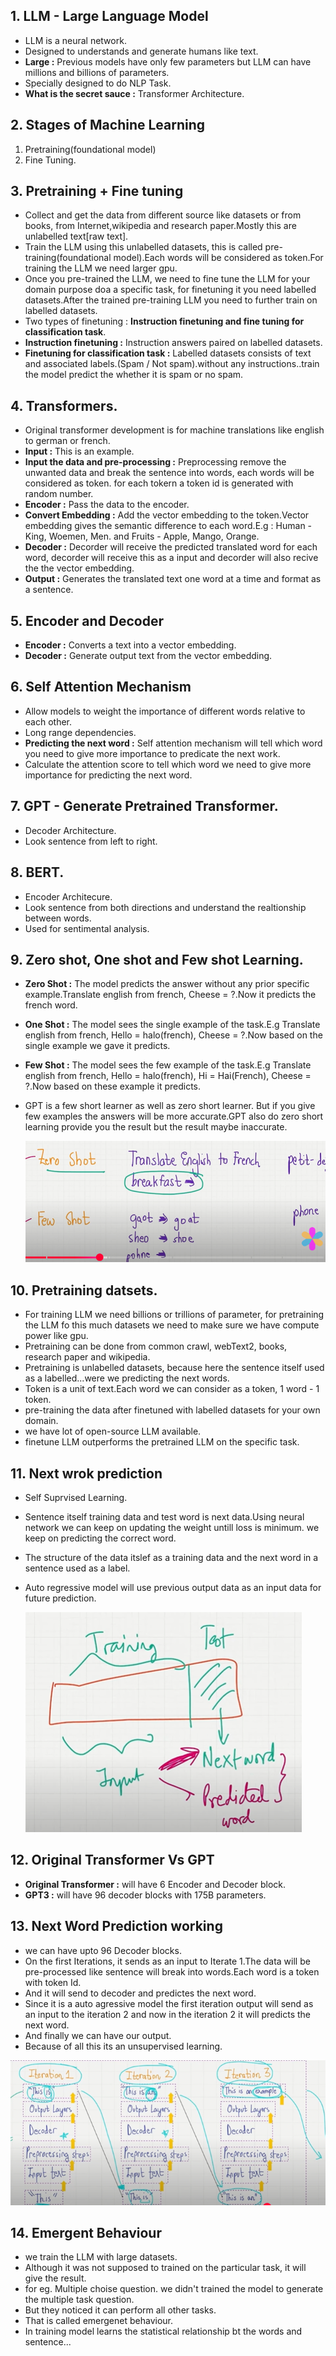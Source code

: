 ## 1. LLM - Large Language Model

- LLM is a neural network.
- Designed to understands and generate humans like text.
- **Large :** Previous models have only few parameters but LLM can have millions and billions of parameters.
- Specially designed to do NLP Task.
- **What is the secret sauce :** Transformer Architecture.

## 2. Stages of Machine Learning

1. Pretraining(foundational model)
2. Fine Tuning.

## 3. Pretraining + Fine tuning

- Collect and get the data from different source like datasets or from books, from Internet,wikipedia and research paper.Mostly this are unlabelled text[raw text].
- Train the LLM using this unlabelled datasets, this is called pre-training(foundational model).Each words will be considered as token.For training the LLM we need larger gpu.
- Once you pre-trained the LLM, we need to fine tune the LLM for your domain purpose doa a specific task, for finetuning it you need labelled datasets.After the trained pre-training LLM you need to further train on labelled datasets.
- Two types of finetuning : **Instruction finetuning and fine tuning for classification task**.
- **Instruction finetuning :** Instruction answers paired on labelled datasets.
- **Finetuning for classification task :** Labelled datasets consists of text and associated labels.(Spam / Not spam).without any instructions..train the model predict the whether it is spam or no spam.

## 4. Transformers.

- Original transformer development is for machine translations like english to german or french.
- **Input :** This is an example.
- **Input the data and pre-processing :** Preprocessing remove the unwanted data and break the sentence into words, each words will be considered as token. for each tokern a token id is generated with random number.
- **Encoder :** Pass the data to the encoder.
- **Convert Embedding :** Add the vector embedding to the token.Vector embedding gives the semantic difference to each word.E.g : Human - King, Woemen, Men. and Fruits - Apple, Mango, Orange.
- **Decoder :** Decorder will receive the predicted translated word for each word, decorder will receive this as a input and decorder will also recive the the vector embedding.
- **Output :** Generates the translated text one word at a time and format as a sentence.


## 5. Encoder and Decoder

- **Encoder :** Converts a text into a vector embedding.
- **Decoder :** Generate output text from the vector embedding.

## 6. Self Attention Mechanism 

- Allow models to weight the importance of different words relative to each other.
- Long range dependencies.
- **Predicting the next word :** Self attention mechanism will tell which word you need to give more importance to predicate the next work.
- Calculate the attention score to tell which word we need to give more importance for predicting the next word.

## 7. GPT - Generate Pretrained Transformer.

- Decoder Architecture.
- Look sentence from left to right.

## 8. BERT.

- Encoder Architecure.
- Look sentence from both directions and understand the realtionship between words.
- Used for sentimental analysis.

## 9. Zero shot, One shot and Few shot Learning.

- **Zero Shot :** The model predicts the answer without any prior specific example.Translate english from french, Cheese = ?.Now it predicts the french word.

- **One Shot :** The model sees the single example of the task.E.g Translate english from french, Hello = halo(french), Cheese = ?.Now based on the single example we gave it predicts.

- **Few Shot :** The model sees the few example of the task.E.g Translate english from french, 
Hello = halo(french), Hi = Hai(French), Cheese = ?.Now based on these example it predicts.

- GPT is a few short learner as well as zero short learner. But if you give few examples the answers will be more accurate.GPT also do zero short learning provide you the result but the result maybe inaccurate.

    ![alt text](Images/fewZeroShot.png)

## 10. Pretraining datsets.

- For training LLM we need billions or trillions of parameter, for pretraining the LLM fo this much datasets we need to make sure we have compute power like gpu.
- Pretraining can be done from common crawl, webText2, books, research paper and wikipedia.
- Pretraining is unlabelled datasets, because here the sentence itself used as a labelled...were we predicting the next words.
- Token is a unit of text.Each word we can consider as a token, 1 word - 1 token.
- pre-training the data after finetuned with labelled datasets for your own domain.
- we have lot of open-source LLM available.
- finetune LLM outperforms the pretrained LLM on the specific task. 

## 11. Next wrok prediction

- Self Suprvised Learning.
- Sentence itself training data and test word is next data.Using neural network we can keep on updating the weight untill loss is minimum. we keep on predicting the correct word.
- The structure of the data itslef as a training data and the next word in a sentence used as a label.
- Auto regressive model will use previous output data as an input data for future prediction.

    ![alt text](Images/nextWordPrediction.png)

## 12. Original Transformer Vs GPT

- **Original Transformer :** will have 6 Encoder and Decoder block.
- **GPT3 :** will have 96 decoder blocks with 175B parameters. 

## 13. Next Word Prediction working 

- we can have upto 96 Decoder blocks.
- On the first Iterations, it sends as an input to Iterate 1.The data will be pre-processed like sentence will break into words.Each word is a token with token Id.
- And it will send to decoder and predictes the next word.
- Since it is a auto agressive model the first iteration output will send as an input to the iteration 2 and now in the iteration 2 it will predicts the next word.
- And finally we can have our output.
- Because of all this its an unsupervised learning.

![alt text](Images/nextWorkPredictionWorkingModel.png)

## 14. Emergent Behaviour 

- we train the LLM with large datasets.
- Although it was not supposed to trained on the particular task, it will give the result.
- for eg. Multiple choise question. we didn't trained the model to generate the multiple task question.
- But they noticed it can perform all other tasks.
- That is called emergenet behaviour.
- In training model learns the statistical relationship bt the words and sentence...